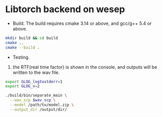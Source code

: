 # Libtorch backend on wesep


* Build. The build requires cmake 3.14 or above, and gcc/g++ 5.4 or above.

``` sh
mkdir build && cd build
cmake ..
cmake --build .
```

* Testing.

1. the RTF(real time factor) is shown in the console, and outputs will be written to the wav file.
``` sh
export GLOG_logtostderr=1
export GLOG_v=2

./build/bin/separate_main \
  --wav_scp $wav_scp \
  --model /path/to/model.zip \
  --output_dir /output/dir/
```

